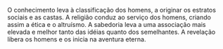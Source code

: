 ﻿O conhecimento leva à classificação dos homens, a originar os estratos sociais e as castas. A religião conduz ao serviço dos homens, criando assim a ética e o altruísmo. A sabedoria leva a uma  associação mais elevada e melhor tanto das idéias quanto dos semelhantes. A revelação libera os homens e os inicia na aventura eterna.